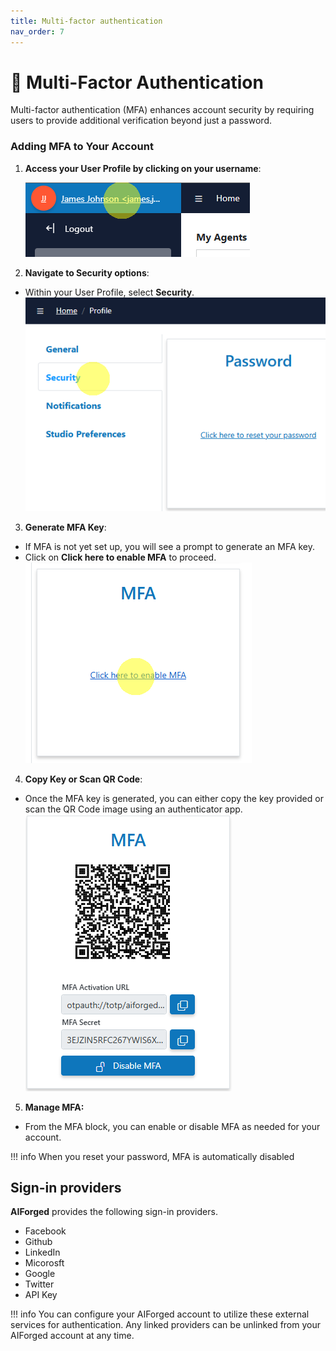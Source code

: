 ```yaml
---
title: Multi-factor authentication
nav_order: 7
---
```


# 🔂 Multi-Factor Authentication

Multi-factor authentication (MFA) enhances account security by requiring users to provide additional verification beyond just a password.

### Adding MFA to Your Account

1. **Access your User Profile by clicking on your username**:
    
   ![](assets/image%20%2828%29%20%281%29%20%281%29.png)
2. **Navigate to Security options**:

* Within your User Profile, select **Security**.
  ![](assets/image%20%2830%29%20%281%29%20%281%29.png)


3. **Generate MFA Key**:

* If MFA is not yet set up, you will see a prompt to generate an MFA key.
* Click on **Click here to enable MFA** to proceed.
  ![](assets/image%20%2831%29%20%281%29%20%281%29.png)

4. **Copy Key or Scan QR Code**:

* Once the MFA key is generated, you can either copy the key provided or scan the QR Code image using an authenticator app.
  ![](assets/image%20%2832%29%20%281%29%20%281%29.png)

5. **Manage MFA:**

* From the MFA block, you can enable or disable MFA as needed for your account.

!!! info
    When you reset your password, MFA is automatically disabled

## Sign-in providers

**AIForged** provides the following sign-in providers.

* Facebook
* Github
* LinkedIn
* Micorosft
* Google
* Twitter
* API Key

!!! info
    You can configure your AIForged account to utilize these external services for authentication. Any linked providers can be unlinked from your AIForged account at any time.





